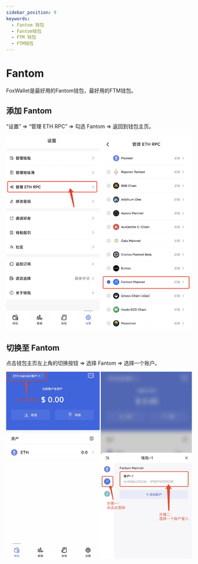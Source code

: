 ```yaml
---
sidebar_position: 9
keywords:
  - Fantom 钱包
  - Fantom钱包
  - FTM 钱包
  - FTM钱包
---
```


# Fantom

FoxWallet是最好用的Fantom钱包，最好用的FTM钱包。

## 添加 Fantom

“设置” => “管理 ETH RPC” => 勾选 Fantom => 返回到钱包主页。

![](../img/add-fantom.png)

## 切换至 Fantom

点击钱包主页左上角的切换按钮 => 选择 Fantom => 选择一个账户。

![](../img/switch-fantom.png)
